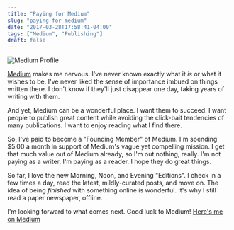 ```yaml
---
title: "Paying for Medium"
slug: "paying-for-medium"
date: "2017-03-28T17:58:41-04:00"
tags: ["Medium", "Publishing"]
draft: false
---
```


![Medium Profile](/img/2017/medium-profile.jpg)

[Medium](https://medium.com/) makes me nervous. I've never known exactly what it _is_ or what it wishes
to be. I've never liked the sense of importance imbued on things written there.
I don't know if they'll just disappear one day, taking years of writing with them.

And yet, Medium can be a wonderful place. I want them to succeed. I want people
to publish great content while avoiding the click-bait tendencies of many
publications. I want to enjoy reading what I find there.

So, I've paid to become a "Founding Member" of Medium. I'm spending $5.00 a
month in support of Medium's vague yet compelling mission. I get that much value
out of Medium already, so I'm out nothing, really. I'm not paying as a writer,
I'm paying as a reader. I hope they do great things.

So far, I love the new Morning, Noon, and Evening "Editions". I check in a few
times a day, read the latest, mildly-curated posts, and move on. The idea of
being _finished_ with something online is wonderful. It's why I still read a
paper newspaper, offline. 

I'm looking forward to what comes next. Good luck to Medium! [Here's me on Medium](https://medium.com/@jackbaty)
